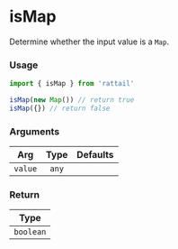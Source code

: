 # isMap

Determine whether the input value is a `Map`.

### Usage

```ts
import { isMap } from 'rattail'

isMap(new Map()) // return true
isMap({}) // return false
```

### Arguments

| Arg     | Type  | Defaults |
| ------- | :---: | -------: |
| `value` | `any` |          |

### Return

|   Type    |
| :-------: |
| `boolean` |
